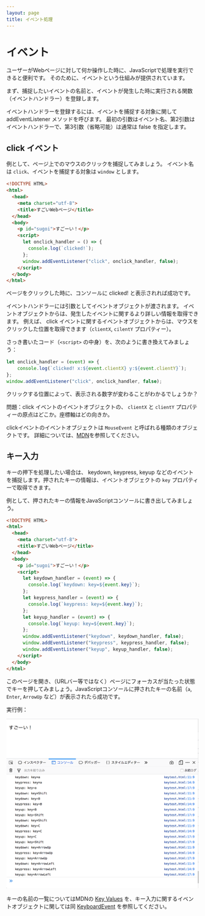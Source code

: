 ```yaml
---
layout: page
title: イベント処理
---
```


# イベント

ユーザーがWebページに対して何か操作した時に、JavaScriptで処理を実行できると便利です。
そのために、イベントという仕組みが提供されています。

まず、捕捉したいイベントの名前と、イベントが発生した時に実行される関数（イベントハンドラー）を登録します。

イベントハンドラーを登録するには、イベントを捕捉する対象に関して addEventListener メソッドを呼びます。
最初の引数はイベント名、第2引数はイベントハンドラーで、第3引数（省略可能）は通常は false を指定します。

## click イベント

例として、ページ上でのマウスのクリックを捕捉してみましょう。
イベント名は `click`、イベントを捕捉する対象は `window` とします。
```html
<!DOCTYPE HTML>
<html>
  <head>
    <meta charset="utf-8">
    <title>すごいWebページ</title>
  </head>
  <body>
    <p id="sugoi">すごーい！</p>
    <script>
      let onclick_handler = () => {
        console.log(`clicked!`);
      };
      window.addEventListener("click", onclick_handler, false);
    </script>
  </body>
</html>
```

ページをクリックした時に、コンソールに clicked! と表示されれば成功です。

イベントハンドラーには引数としてイベントオブジェクトが渡されます。
イベントオブジェクトからは、発生したイベントに関するより詳しい情報を取得できます。
例えば、 click イベントに関するイベントオブジェクトからは、マウスをクリックした位置を取得できます（`clientX`, `cilentY` プロパティー）。

さっき書いたコード（`<script>` の中身）を、次のように書き換えてみましょう：
```javascript
let onclick_handler = (event) => {
    console.log(`clicked! x:${event.clientX} y:${event.clientY}`);
};
window.addEventListener("click", onclick_handler, false);
```

クリックする位置によって、表示される数字が変わることがわかるでしょうか？

問題：click イベントのイベントオブジェクトの、 `clientX` と `clientY` プロパティーの原点はどこか。座標軸はどの向きか。

clickイベントのイベントオブジェクトは `MouseEvent` と呼ばれる種類のオブジェクトです。
詳細については、[MDN](https://developer.mozilla.org/ja/docs/Web/API/MouseEvent)を参照してください。

## キー入力

キーの押下を処理したい場合は、 keydown, keypress, keyup などのイベントを捕捉します。押されたキーの情報は、イベントオブジェクトの `key` プロパティーで取得できます。

例として、押されたキーの情報をJavaScriptコンソールに書き出してみましょう。

```html
<!DOCTYPE HTML>
<html>
  <head>
    <meta charset="utf-8">
    <title>すごいWebページ</title>
  </head>
  <body>
    <p id="sugoi">すごーい！</p>
    <script>
      let keydown_handler = (event) => {
        console.log(`keydown: key=${event.key}`);
      };
      let keypress_handler = (event) => {
        console.log(`keypress: key=${event.key}`);
      };
      let keyup_handler = (event) => {
        console.log(`keyup: key=${event.key}`);
      };
      window.addEventListener("keydown", keydown_handler, false);
      window.addEventListener("keypress", keypress_handler, false);
      window.addEventListener("keyup", keyup_handler, false);
    </script>
  </body>
</html>
```

このページを開き、（URLバー等ではなく）ページにフォーカスが当たった状態でキーを押してみましょう。JavaScriptコンソールに押されたキーの名前（`a`, `Enter`, `ArrowUp` など）が表示されたら成功です。

実行例：

![](ss-keyevent.png)

キーの名前の一覧についてはMDNの [Key Values](https://developer.mozilla.org/en-US/docs/Web/API/KeyboardEvent/key/Key_Values) を、キー入力に関するイベントオブジェクトに関しては同 [KeyboardEvent](https://developer.mozilla.org/en-US/docs/Web/API/KeyboardEvent) を参照してください。
